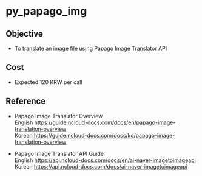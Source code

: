 # py_papago_img

## Objective
* To translate an image file using Papago Image Translator API

## Cost
* Expected 120 KRW per call

## Reference
* Papago Image Translator Overview<br>
English https://guide.ncloud-docs.com/docs/en/papago-image-translation-overview<br>
Korean https://guide.ncloud-docs.com/docs/ko/papago-image-translation-overview

* Papago Image Translator API Guide<br>
English https://api.ncloud-docs.com/docs/en/ai-naver-imagetoimageapi<br>
Korean https://api.ncloud-docs.com/docs/ai-naver-imagetoimageapi
